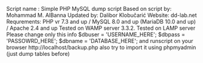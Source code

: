 Script name : Simple PHP MySQL dump script
Based on script by: Mohammad M. AlBanna
Updated by: Dalibor Klobučarić
Website: dd-lab.net
Requrements: PHP vr 7.3 and up / MySQL 8.0 and up (MariaDB 10.0 and up) / Apache 2.4 and up
Tested on WAMP server 3.3.2. 
Tested on LAMP server
Please change only this info 
$dbuser = 'USERNAME_HERE';
$dbpass = 'PASSOWRD_HERE';
$dbname = 'DATABASE_HERE';
and runscript on your browser http://localhost/backup.php 
also try to import it using phpmyadmin (just dump tables before)
